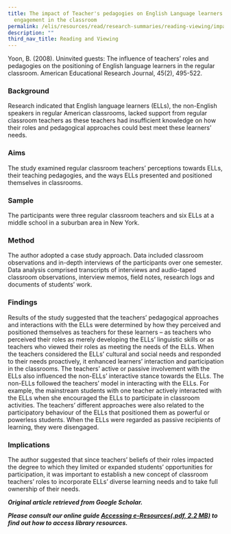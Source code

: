 ```yaml
---
title: The impact of Teacher's pedagogies on English Language learners's
  engagement in the classroom
permalink: /elis/resources/read/research-summaries/reading-viewing/impact-of-pedagogies-on-engagement-in-class/
description: ""
third_nav_title: Reading and Viewing
---
```

Yoon, B. (2008). Uninvited guests: The influence of teachers’ roles and pedagogies on the positioning of English language learners in the regular classroom. American Educational Research Journal, 45(2), 495-522.

### Background

Research indicated that English language learners (ELLs), the non-English speakers in regular American classrooms, lacked support from regular classroom teachers as these teachers had insufficient knowledge on how their roles and pedagogical approaches could best meet these learners’ needs.

### Aims

The study examined regular classroom teachers’ perceptions towards ELLs, their teaching pedagogies, and the ways ELLs presented and positioned themselves in classrooms.

### Sample

The participants were three regular classroom teachers and six ELLs at a middle school in a suburban area in New York.

### Method

The author adopted a case study approach. Data included classroom observations and in-depth interviews of the participants over one semester. Data analysis comprised transcripts of interviews and audio-taped classroom observations, interview memos, field notes, research logs and documents of students’ work.

### Findings

Results of the study suggested that the teachers’ pedagogical approaches and interactions with the ELLs were determined by how they perceived and positioned themselves as teachers for these learners – as teachers who perceived their roles as merely developing the ELLs’ linguistic skills or as teachers who viewed their roles as meeting the needs of the ELLs. When the teachers considered the ELLs’ cultural and social needs and responded to their needs proactively, it enhanced learners’ interaction and participation in the classrooms. The teachers’ active or passive involvement with the ELLs also influenced the non-ELLs’ interactive stance towards the ELLs. The non-ELLs followed the teachers’ model in interacting with the ELLs. For example, the mainstream students with one teacher actively interacted with the ELLs when she encouraged the ELLs to participate in classroom activities. The teachers’ different approaches were also related to the participatory behaviour of the ELLs that positioned them as powerful or powerless students. When the ELLs were regarded as passive recipients of learning, they were disengaged.

### Implications

The author suggested that since teachers’ beliefs of their roles impacted the degree to which they limited or expanded students’ opportunities for participation, it was important to establish a new concept of classroom teachers’ roles to incorporate ELLs’ diverse learning needs and to take full ownership of their needs.

_**Original article retrieved from Google Scholar.**_   

**_Please consult our online guide [Accessing e-Resources(.pdf, 2.2 MB)](https://academyofsingaporeteachers-moe-edu-sg-admin.cwp.sg/elis/resources/read/research-summaries/reading-and-viewing/f22d6750-9439-44fb-8038-132a73f61255 "Accessing e-Resources") to find out how to access library resources._**